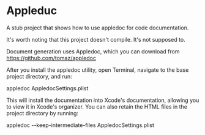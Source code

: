 Appleduc
========

A stub project that shows how to use appledoc for code documentation.

It's worth noting that this project doesn't compile. It's not supposed to.

Document generation uses Appledoc, which you can download from https://github.com/tomaz/appledoc

After you install the appledoc utility, open Terminal, navigate to the base project directory, and run:

appledoc AppledocSettings.plist

This will install the documentation into Xcode's documentation, allowing you to view it in Xcode's organizer. You can also retain the HTML files in the project directory by running:

appledoc --keep-intermediate-files AppledocSettings.plist